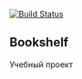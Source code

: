 [![Build Status](https://travis-ci.org/Antonppavlov/bookshelf.svg?branch=master)](https://travis-ci.org/Antonppavlov/bookshelf)

## Bookshelf

Учебный проект